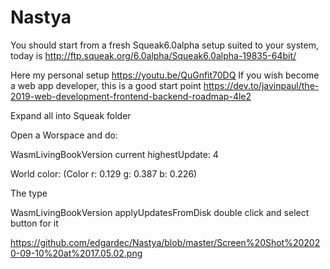 # Nastya
You should start from a fresh Squeak6.0alpha setup suited to your system, today is http://ftp.squeak.org/6.0alpha/Squeak6.0alpha-19835-64bit/
 
Here my personal setup https://youtu.be/QuGnfit70DQ
If you wish become a web app developer, this is a good start point https://dev.to/javinpaul/the-2019-web-development-frontend-backend-roadmap-4le2

Expand all into Squeak folder

Open a Worspace and do:

 WasmLivingBookVersion current highestUpdate: 4
 
World color: (Color r: 0.129 g: 0.387 b: 0.226)

The type 

WasmLivingBookVersion applyUpdatesFromDisk double click and select button for it

https://github.com/edgardec/Nastya/blob/master/Screen%20Shot%202020-09-10%20at%2017.05.02.png
